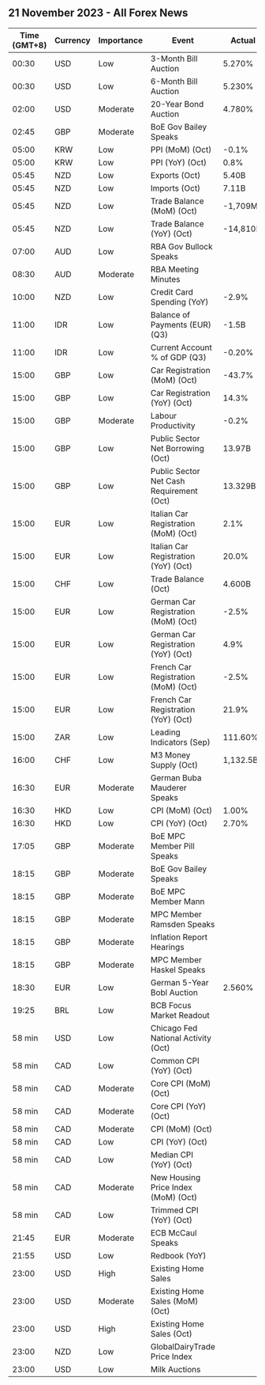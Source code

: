## 21 November 2023 - All Forex News

| Time (GMT+8) | Currency | Importance | Event | Actual | Forecast | Previous |
|------|----------|------------|-------|--------|----------|----------|
| 00:30 | USD | Low | 3-Month Bill Auction | 5.270% |  | 5.285% |
| 00:30 | USD | Low | 6-Month Bill Auction | 5.230% |  | 5.270% |
| 02:00 | USD | Moderate | 20-Year Bond Auction | 4.780% |  | 5.245% |
| 02:45 | GBP | Moderate | BoE Gov Bailey Speaks |  |  |  |
| 05:00 | KRW | Low | PPI (MoM) (Oct) | -0.1% |  | 0.5% |
| 05:00 | KRW | Low | PPI (YoY) (Oct) | 0.8% |  | 1.4% |
| 05:45 | NZD | Low | Exports (Oct) | 5.40B |  | 4.77B |
| 05:45 | NZD | Low | Imports (Oct) | 7.11B |  | 7.19B |
| 05:45 | NZD | Low | Trade Balance (MoM) (Oct) | -1,709M | -1,150M | -2,425M |
| 05:45 | NZD | Low | Trade Balance (YoY) (Oct) | -14,810M |  | -15,410M |
| 07:00 | AUD | Low | RBA Gov Bullock Speaks |  |  |  |
| 08:30 | AUD | Moderate | RBA Meeting Minutes |  |  |  |
| 10:00 | NZD | Low | Credit Card Spending (YoY) | -2.9% |  | 2.8% |
| 11:00 | IDR | Low | Balance of Payments (EUR) (Q3) | -1.5B |  | -7.4B |
| 11:00 | IDR | Low | Current Account % of GDP (Q3) | -0.20% |  | -0.50% |
| 15:00 | GBP | Low | Car Registration (MoM) (Oct) | -43.7% |  | 218.3% |
| 15:00 | GBP | Low | Car Registration (YoY) (Oct) | 14.3% |  | 21.0% |
| 15:00 | GBP | Moderate | Labour Productivity | -0.2% |  | 0.7% |
| 15:00 | GBP | Low | Public Sector Net Borrowing (Oct) | 13.97B | 21.00B | 13.72B |
| 15:00 | GBP | Low | Public Sector Net Cash Requirement (Oct) | 13.329B |  | -11.724B |
| 15:00 | EUR | Low | Italian Car Registration (MoM) (Oct) | 2.1% |  | 70.9% |
| 15:00 | EUR | Low | Italian Car Registration (YoY) (Oct) | 20.0% |  | 22.7% |
| 15:00 | CHF | Low | Trade Balance (Oct) | 4.600B | 5.870B | 6.282B |
| 15:00 | EUR | Low | German Car Registration (MoM) (Oct) | -2.5% |  | -17.9% |
| 15:00 | EUR | Low | German Car Registration (YoY) (Oct) | 4.9% |  | -0.1% |
| 15:00 | EUR | Low | French Car Registration (MoM) (Oct) | -2.5% |  | 37.6% |
| 15:00 | EUR | Low | French Car Registration (YoY) (Oct) | 21.9% |  | 10.7% |
| 15:00 | ZAR | Low | Leading Indicators (Sep) | 111.60% |  | 110.90% |
| 16:00 | CHF | Low | M3 Money Supply (Oct) | 1,132.5B |  | 1,127.5B |
| 16:30 | EUR | Moderate | German Buba Mauderer Speaks |  |  |  |
| 16:30 | HKD | Low | CPI (MoM) (Oct) | 1.00% |  | 0.40% |
| 16:30 | HKD | Low | CPI (YoY) (Oct) | 2.70% | 2.10% | 2.00% |
| 17:05 | GBP | Moderate | BoE MPC Member Pill Speaks |  |  |  |
| 18:15 | GBP | Moderate | BoE Gov Bailey Speaks |  |  |  |
| 18:15 | GBP | Moderate | BoE MPC Member Mann |  |  |  |
| 18:15 | GBP | Moderate | MPC Member Ramsden Speaks |  |  |  |
| 18:15 | GBP | Moderate | Inflation Report Hearings |  |  |  |
| 18:15 | GBP | Moderate | MPC Member Haskel Speaks |  |  |  |
| 18:30 | EUR | Low | German 5-Year Bobl Auction | 2.560% |  | 2.710% |
| 19:25 | BRL | Low | BCB Focus Market Readout |  |  |  |
| 58 min | USD | Low | Chicago Fed National Activity (Oct) |  |  | 0.02 |
| 58 min | CAD | Low | Common CPI (YoY) (Oct) |  | 4.3% | 4.4% |
| 58 min | CAD | Moderate | Core CPI (MoM) (Oct) |  |  | -0.1% |
| 58 min | CAD | Moderate | Core CPI (YoY) (Oct) |  |  | 2.8% |
| 58 min | CAD | Moderate | CPI (MoM) (Oct) |  | 0.1% | -0.1% |
| 58 min | CAD | Low | CPI (YoY) (Oct) |  | 3.2% | 3.8% |
| 58 min | CAD | Low | Median CPI (YoY) (Oct) |  | 3.6% | 3.8% |
| 58 min | CAD | Moderate | New Housing Price Index (MoM) (Oct) |  | 0.0% | -0.2% |
| 58 min | CAD | Low | Trimmed CPI (YoY) (Oct) |  | 3.6% | 3.7% |
| 21:45 | EUR | Moderate | ECB McCaul Speaks |  |  |  |
| 21:55 | USD | Low | Redbook (YoY) |  |  | 3.0% |
| 23:00 | USD | High | Existing Home Sales |  |  | 3.96M |
| 23:00 | USD | Moderate | Existing Home Sales (MoM) (Oct) |  |  | -2.0% |
| 23:00 | USD | High | Existing Home Sales (Oct) |  | 3.90M | 3.96M |
| 23:00 | NZD | Low | GlobalDairyTrade Price Index |  |  | -0.7% |
| 23:00 | USD | Low | Milk Auctions |  |  | 3,255.0 |
